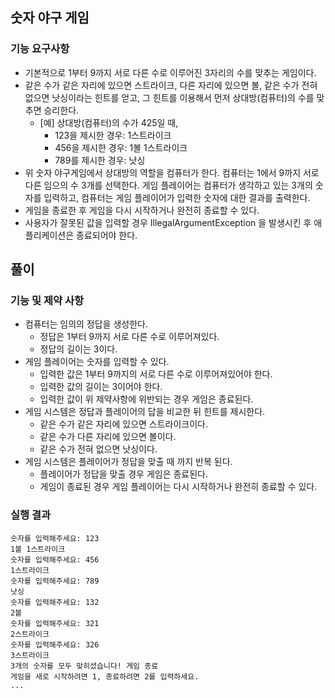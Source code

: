 ## 숫자 야구 게임

### 기능 요구사항

- 기본적으로 1부터 9까지 서로 다른 수로 이루어진 3자리의 수를 맞추는 게임이다.
- 같은 수가 같은 자리에 있으면 스트라이크, 다른 자리에 있으면 볼, 같은 수가 전혀 없으면 낫싱이라는 힌트를 얻고, 그 힌트를 이용해서 먼저 상대방(컴퓨터)의 수를 맞추면 승리한다.
    - [예] 상대방(컴퓨터)의 수가 425일 때,
        - 123을 제시한 경우: 1스트라이크
        - 456을 제시한 경우: 1볼 1스트라이크
        - 789를 제시한 경우: 낫싱
- 위 숫자 야구게임에서 상대방의 역할을 컴퓨터가 한다. 컴퓨터는 1에서 9까지 서로 다른 임으의 수 3개를 선택한다. 게임 플레이어는 컴퓨터가 생각하고 있는 3개의 숫자를 입력하고, 컴퓨터는 게임 플레이어가 입력한
  숫자에 대한 결과를 출력한다.
- 게임을 종료한 후 게임을 다시 시작하거나 완전히 종료할 수 있다.
- 사용자가 잘못된 값을 입력할 경우 IllegalArgumentException 을 발생시킨 후 애플리케이션은 종료되어야 한다.

## 풀이

### 기능 및 제약 사항

- 컴퓨터는 임의의 정답을 생성한다.
    - 정답은 1부터 9까지 서로 다른 수로 이루어져있다.
    - 정답의 길이는 3이다.
- 게임 플레이어는 숫자를 입력할 수 있다.
    - 입력한 값은 1부터 9까지의 서로 다른 수로 이루어져있어야 한다.
    - 입력한 값의 길이는 3이어야 한다.
    - 입력한 값이 위 제약사항에 위반되는 경우 게임은 종료된다.
- 게임 시스템은 정답과 플레이어의 답을 비교한 뒤 힌트를 제시한다.
    - 같은 수가 같은 자리에 있으면 스트라이크이다.
    - 같은 수가 다른 자리에 있으면 볼이다.
    - 같은 수가 전혀 없으면 낫싱이다.
- 게임 시스템은 플레이어가 정답을 맞출 때 까지 반복 된다.
    - 플레이어가 정답을 맞출 경우 게임은 종료된다.
    - 게임이 종료된 경우 게임 플레이어는 다시 시작하거나 완전히 종료할 수 있다.

### 실행 결과

```
숫자를 입력해주세요: 123
1볼 1스트라이크
숫자를 입력해주세요: 456
1스트라이크
숫자를 입력해주세요: 789
낫싱
숫자를 입력해주세요: 132
2볼
숫자를 입력해주세요: 321
2스트라이크
숫자를 입력해주세요: 326
3스트라이크
3개의 숫자를 모두 맞히셨습니다! 게임 종료
게임을 새로 시작하려면 1, 종료하려면 2를 입력하세요.
...
```
